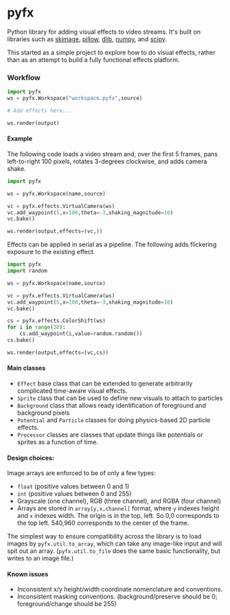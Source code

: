 # pyfx

Python library for adding visual effects to video streams. It's built on libraries such as
[skimage](https://scikit-image.org/), [pillow](https://pillow.readthedocs.io/), [dlib](http://dlib.net/), [numpy](http://www.numpy.org/), and [scipy](https://www.scipy.org/).

This started as a simple project to explore how to do visual effects, rather than as an attempt to build a fully functional effects platform.  

### Workflow

```python
import pyfx
ws = pyfx.Workspace("workspace.pyfx",source)

# Add effects here...

ws.render(output)
```

#### Example

The following code loads a video stream and, over the first 5 frames, pans left-to-right 100 pixels, rotates 3-degrees clockwise, and adds camera shake.

```python
import pyfx

ws = pyfx.Workspace(name,source)

vc = pyfx.effects.VirtualCamera(ws)
vc.add_waypoint(5,x=100,theta=-3,shaking_magnitude=10)
vc.bake()

ws.render(output,effects=(vc,))
```

Effects can be applied in serial as a pipeline.  The following adds flickering exposure to the existing effect.

```python
import pyfx
import random

ws = pyfx.Workspace(name,source)

vc = pyfx.effects.VirtualCamera(ws)
vc.add_waypoint(5,x=100,theta=-3,shaking_magnitude=10)
vc.bake()

cs = pyfx.effects.ColorShift(ws)
for i in range(30):
    cs.add_waypoint(i,value=random.random())
cs.bake()

ws.render(output,effects=(vc,cs))
```

#### Main classes

+ `Effect` base class that can be extended to generate arbitrarily complicated time-aware visual effects.
+ `Sprite` class that can be used to define new visuals to attach to particles
+ `Background` class that allows ready identification of foreground and background pixels
+ `Potential` and `Particle` classes for doing physics-based 2D particle effects.
+ `Processor` classes are classes that update things like potentials or sprites as a function of time.

####  Design choices:

Image arrays are enforced to be of only a few types:
+ `float` (positive values between 0 and 1)
+ `int` (positive values between 0 and 255)
+ Grayscale (one channel), RGB (three channel), and RGBA (four channel)
+ Arrays are stored in `array[y,x,channel]` format, where `y` indexes height and  `x`  indexes width.   The origin is in the top, left.  So 0,0 corresponds to the top left.  540,960 corresponds to the center of the frame.

The simplest way to ensure compatibility across the library is to load images by  `pyfx.util.to_array`, which can take any image-like input and will spit out an array.  (`pyfx.util.to_file`  does the same basic functionality, but writes to an image file.)

#### Known issues

+ Inconsistent x/y height/width coordinate nomenclature and conventions.
+ Inconsistent masking conventions. (background/preserve should be 0; foreground/change should be 255)
